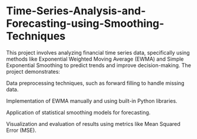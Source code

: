 # Time-Series-Analysis-and-Forecasting-using-Smoothing-Techniques
This project involves analyzing financial time series data, specifically using methods like Exponential Weighted Moving Average (EWMA) and Simple Exponential Smoothing to predict trends and improve decision-making. The project demonstrates:

Data preprocessing techniques, such as forward filling to handle missing data.

Implementation of EWMA manually and using built-in Python libraries.

Application of statistical smoothing models for forecasting.

Visualization and evaluation of results using metrics like Mean Squared Error (MSE).
